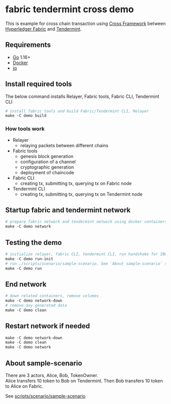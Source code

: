 # fabric tendermint cross demo

This is example for cross chain transaction using [Cross Framework](https://github.com/datachainlab/cross) between [Hyperledger Fabric](https://github.com/hyperledger/fabric) and [Tendermint](https://github.com/tendermint/tendermint). 

## Requirements
- [Go](https://go.dev/) 1.16+
- [Docker](https://www.docker.com/products/docker-desktop)
- [jq](https://stedolan.github.io/jq/)

## Install required tools
The below command installs Relayer, Fabric tools, Fabric CLI, Tendermint CLI
```Makefile
# install fabric tools and build Fabric/Tendermint CLI, Relayer
make -C demo build
```

### How tools work 
- Relayer 
  - relaying packets between different chains
- Fabric tools 
  - genesis block generation
  - configuration of a channel
  - cryptographic generation
  - deployment of chaincode
- Fabric CLI
  - creating tx, submitting tx, querying tx on Fabric node
- Tendermint CLI
  - creating tx, submitting tx, querying tx on Tendermint node

## Startup fabric and tendermint network
```Makefile
# prepare fabric network and tendermint network using docker containers
make -C demo network
```

## Testing the demo
```Makefile
# initialize relayer, fabric CLI, tendermint CLI, run handshake for IBC between fabric and tendermint by creating transactions.
make -C demo run-init
# run ./scripts/scenario/sample-scenario. See `About sample-scenario` section for more detail.
make -C demo run
```

## End network
```Makefile
# down related containers, remove volumes
make -C demo network-down
# remove any generated data
make -C demo clean
```

## Restart network if needed
```Makefile
make -C demo network-down
make -C demo clean
make -C demo network
```

## About sample-scenario
There are 3 actors, Alice, Bob, TokenOwner.  
Alice transfers 10 token to Bob on Tendermint. Then Bob transfers 10 token to Alice on Fabric.

See [scripts/scenario/sample-scenario](https://github.com/datachainlab/fabric-tendermint-cross-demo/blob/main/demo/scripts/scenario/sample-scenario)

